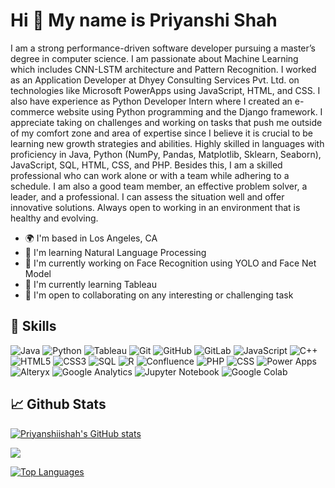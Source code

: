 Hi 👋 My name is Priyanshi Shah
================================

I am a strong performance-driven software developer pursuing a master’s degree in computer science. I am passionate about Machine Learning which includes CNN-LSTM architecture and Pattern Recognition. I worked as an Application Developer at Dhyey Consulting Services Pvt. Ltd. on technologies like Microsoft PowerApps using JavaScript, HTML, and CSS. I also have experience as Python Developer Intern where I created an e-commerce website using Python programming and the Django framework. I appreciate taking on challenges and working on tasks that push me outside of my comfort zone and area of expertise since I believe it is crucial to be learning new growth strategies and abilities. Highly skilled in languages with proficiency in Java, Python (NumPy, Pandas, Matplotlib, Sklearn, Seaborn), JavaScript, SQL, HTML, CSS, and PHP.
Besides this, I am a skilled professional who can work alone or with a team while adhering to a schedule. I am also a good team member, an effective problem solver, a leader, and a professional. I can assess the situation well and offer innovative solutions. Always open to working in an environment that is healthy and evolving.

* 🌍  I'm based in Los Angeles, CA
* 🧠  I'm learning Natural Language Processing
* 🔭  I'm currently working on Face Recognition using YOLO and Face Net Model
* 🌱  I'm currently learning Tableau
* 🤝  I'm open to collaborating on any interesting or challenging task


## 🔧 Skills

![Java](https://img.shields.io/badge/-Java-EC2025?style=flat-square&logo=java&logoColor=white)
![Python](https://img.shields.io/badge/-Python-F7CC41?style=flat-square&logo=Python)
![Tableau](https://img.shields.io/badge/-Tableau-F80000?style=flat-square&logo=Tableau)
![Git](https://img.shields.io/badge/-Git-black?style=flat-square&logo=git)
![GitHub](https://img.shields.io/badge/-GitHub-181717?style=flat-square&logo=github)
![GitLab](https://img.shields.io/badge/-GitLab-FCA121?style=flat-square&logo=gitlab)
![JavaScript](https://img.shields.io/badge/-JavaScript-black?style=flat-square&logo=javascript)
![C++](https://img.shields.io/badge/-C++-00599C?style=flat-square&logo=c)
![HTML5](https://img.shields.io/badge/-HTML5-E34F26?style=flat-square&logo=html5&logoColor=white)
![CSS3](https://img.shields.io/badge/-CSS3-1572B6?style=flat-square&logo=css3)
![SQL](https://img.shields.io/badge/-SQL-black?style=flat-square&logo=SQL)
![R](https://img.shields.io/badge/-R-00599C?style=flat-square&logo=R)
![Confluence](https://img.shields.io/badge/-Confluence-F7CC41?style=flat-square&logo=Confluence)
![PHP](https://img.shields.io/badge/-PHP-black?style=flat-square&logo=PHP)
![CSS](https://img.shields.io/badge/-CSS-F7CC41?style=flat-square&logo=CSS)
![Power Apps](https://img.shields.io/badge/-Power_Apps-black?style=flat-square&logo=PowerApps)
![Alteryx](https://img.shields.io/badge/-Alteryx-00599C?style=flat-square&logo=Alteryx)
![Google Analytics](https://img.shields.io/badge/-Google_Analytics-F7CC41?style=flat-square&logo=GoogleAnalytics)
![Jupyter Notebook](https://img.shields.io/badge/-Jupyter_Notebook-00599C?style=flat-square&logo=JupyterNotebook)
![Google Colab](https://img.shields.io/badge/-Google_Colab-black?style=flat-square&logo=Google-Colab) 







## &#x1f4c8; Github Stats

<a href="http://www.github.com/Priyanshiishah"><img src="https://github-readme-stats.vercel.app/api?username=Priyanshiishah&show_icons=true&hide=&count_private=true&title_color=0891b2&text_color=ffffff&icon_color=0891b2&bg_color=1c1917&hide_border=true&show_icons=true" alt="Priyanshiishah's GitHub stats" /></a>

<a href="http://www.github.com/Priyanshiishah"><img src="https://github-readme-streak-stats.herokuapp.com/?user=Priyanshiishah&stroke=ffffff&background=1c1917&ring=0891b2&fire=0891b2&currStreakNum=ffffff&currStreakLabel=0891b2&sideNums=ffffff&sideLabels=ffffff&dates=ffffff&hide_border=true" /></a>

<a href="https://github.com/Priyanshiishah" align="left"><img src="https://github-readme-stats.vercel.app/api/top-langs/?username=Priyanshiishah&langs_count=10&title_color=0891b2&text_color=ffffff&icon_color=0891b2&bg_color=1c1917&hide_border=true&locale=en&custom_title=Top%20%Languages" alt="Top Languages" /></a>

<!--
**Priyanshiishah/Priyanshiishah** is a ✨ _special_ ✨ repository because its `README.md` (this file) appears on your GitHub profile.

Here are some ideas to get you started:

- 🔭 I’m currently working on ...
- 🌱 I’m currently learning ...
- 👯 I’m looking to collaborate on ...
- 🤔 I’m looking for help with ...
- 💬 Ask me about ...
- 📫 How to reach me: ...
- 😄 Pronouns: ...
- ⚡ Fun fact: ...
-->
